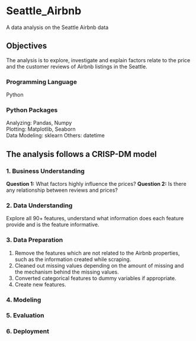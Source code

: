 # Seattle_Airbnb
A data analysis on the Seattle Airbnb data

## Objectives
The analysis is to explore, investigate and explain factors relate to the price and the customer reviews of Airbnb listings in the Seattle.

### Programming Language
Python

### Python Packages
Analyzing: Pandas, Numpy  
Plotting: Matplotlib, Seaborn  
Data Modeling: sklearn
Others: datetime

## The analysis follows a CRISP-DM model
### 1. Business Understanding

**Question 1:** What factors highly influence the prices?
**Question 2:** Is there any relationship between reviews and prices?

### 2. Data Understanding

Explore all 90+ features, understand what information does each feature provide and is the feature informative.

### 3. Data Preparation
1. Remove the features which are not related to the Airbnb properties, such as the information created while scraping.
2. Cleaned out missing values depending on the amount of missing and the mechanism behind the missing values.
3. Converted categorical features to dummy variables if appropriate.
4. Create new features.

### 4. Modeling

### 5. Evaluation

### 6. Deployment
